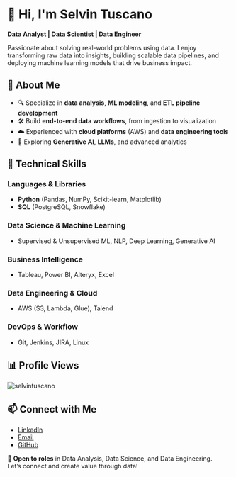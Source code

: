 # 👋 Hi, I'm Selvin Tuscano

**Data Analyst | Data Scientist | Data Engineer**

Passionate about solving real-world problems using data. I enjoy transforming raw data into insights, building scalable data pipelines, and deploying machine learning models that drive business impact.

## 📌 About Me

- 🔍 Specialize in **data analysis**, **ML modeling**, and **ETL pipeline development**
- 🛠️ Build **end-to-end data workflows**, from ingestion to visualization
- ☁️ Experienced with **cloud platforms** (AWS) and **data engineering tools**
- 🤖 Exploring **Generative AI**, **LLMs**, and advanced analytics


## 🧰 Technical Skills

### **Languages & Libraries**
- **Python** (Pandas, NumPy, Scikit-learn, Matplotlib)
- **SQL** (PostgreSQL, Snowflake)

### **Data Science & Machine Learning**
- Supervised & Unsupervised ML, NLP, Deep Learning, Generative AI

### **Business Intelligence**
- Tableau, Power BI, Alteryx, Excel

### **Data Engineering & Cloud**
- AWS (S3, Lambda, Glue), Talend

### **DevOps & Workflow**
- Git, Jenkins, JIRA, Linux


## 📊 Profile Views

<p align="left">
  <img src="https://komarev.com/ghpvc/?username=selvintuscano&label=Profile%20Views&color=0e75b6&style=flat" alt="selvintuscano" />
</p>

## 📫 Connect with Me

- [LinkedIn](https://linkedin.com/in/selvintuscano)
- [Email](mailto:tuscasel@gmail.com)
- [GitHub](https://github.com/selvintuscano)


🎯 **Open to roles** in Data Analysis, Data Science, and Data Engineering.  
Let’s connect and create value through data!
